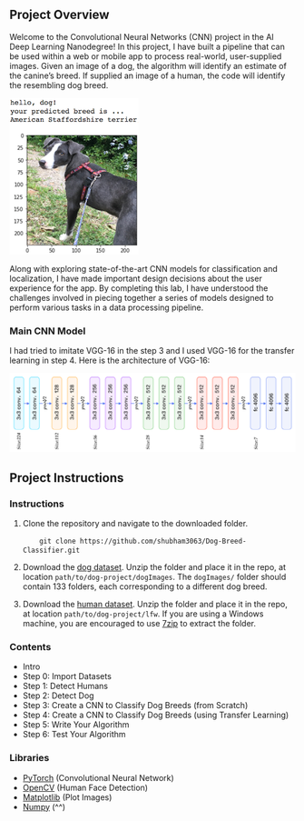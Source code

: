 [//]: # (Image References)

[image1]: ./sample_images/sample_dog_output.png "Sample Output"
[image2]: ./sample_images/vgg16_model.png "VGG-16 Model Layers"

## Project Overview

Welcome to the Convolutional Neural Networks (CNN) project in the AI Deep Learning Nanodegree! In this project, I have built a pipeline that can be used within a web or mobile app to process real-world, user-supplied images.  Given an image of a dog, the algorithm will identify an estimate of the canine’s breed.  If supplied an image of a human, the code will identify the resembling dog breed.  

![Sample Output][image1]

Along with exploring state-of-the-art CNN models for classification and localization, I have made important design decisions about the user experience for the app.  By completing this lab, I have understood the challenges involved in piecing together a series of models designed to perform various tasks in a data processing pipeline. 

### Main CNN Model
I had tried to imitate VGG-16 in the step 3 and I used VGG-16 for the transfer learning in step 4. Here is the architecture of VGG-16:

![VGG-16 Architecture][image2]



## Project Instructions

### Instructions

1. Clone the repository and navigate to the downloaded folder.
	
	```	
		git clone https://github.com/shubham3063/Dog-Breed-Classifier.git
	```
	

2. Download the [dog dataset](https://s3-us-west-1.amazonaws.com/udacity-aind/dog-project/dogImages.zip).  Unzip the folder and place it in the repo, at location `path/to/dog-project/dogImages`.  The `dogImages/` folder should contain 133 folders, each corresponding to a different dog breed.
3. Download the [human dataset](http://vis-www.cs.umass.edu/lfw/lfw.tgz).  Unzip the folder and place it in the repo, at location `path/to/dog-project/lfw`.  If you are using a Windows machine, you are encouraged to use [7zip](http://www.7-zip.org/) to extract the folder. 

### Contents

- Intro
- Step 0: Import Datasets
- Step 1: Detect Humans
- Step 2: Detect Dog
- Step 3: Create a CNN to Classify Dog Breeds (from Scratch)
- Step 4: Create a CNN to Classify Dog Breeds (using Transfer Learning)
- Step 5: Write Your Algorithm
- Step 6: Test Your Algorithm

### Libraries

- [PyTorch](https://pytorch.org/) (Convolutional Neural Network)
- [OpenCV](https://opencv.org/) (Human Face Detection)
- [Matplotlib](https://matplotlib.org/) (Plot Images)
- [Numpy](http://www.numpy.org/) (^^)
